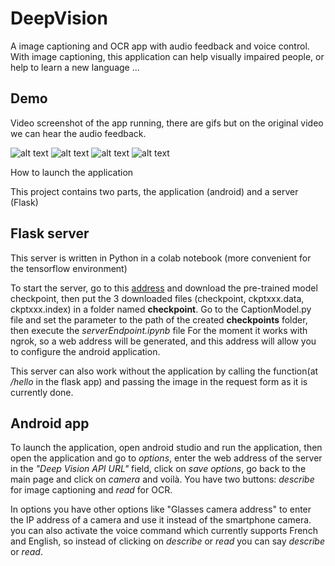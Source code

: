 # DeepVision
A image captioning and OCR app with audio feedback and voice control.
With image captioning, this application can help visually impaired people, or help to learn a new language ...





## Demo
Video screenshot of the app running, there are gifs but on the original video we can hear the audio feedback.
 
![alt text](https://github.com/Kossi-Francois/server/blob/main/demo_people_riding_bikes.gif?raw=true|width=100px)
![alt text](https://github.com/Kossi-Francois/server/blob/main/demo_sheep.gif?raw=true)
![alt text](https://github.com/Kossi-Francois/server/blob/main/demo_supermarket.gif?raw=true)
![alt text](https://github.com/Kossi-Francois/server/blob/main/demo_pizza.gif?raw=true)



How to launch the application

This project contains two parts, the application (android) and a server (Flask)


## Flask server
This server is written in Python in a colab notebook (more convenient for the tensorflow environment)

To start the server, go to this [address](https://drive.google.com/drive/folders/1iFL-oawdZFVt3K1xv_dzWim0nOT24KYy?usp=sharing) and download the pre-trained model checkpoint, then put the 3 downloaded files (checkpoint, ckptxxx.data, ckptxxx.index) in a folder named **checkpoint**.
Go to the CaptionModel.py file and set the parameter *<projectPath>* to the path of the created **checkpoints** folder, then execute the *serverEndpoint.ipynb* file
For the moment it works with ngrok, so a web address will be generated, and this address will allow you to configure the android application.
  
This server can also work without the application by calling the function(at */hello* in the flask app) and passing the image in the request form as it is currently done.

  



## Android app

To launch the application, open android studio and run the application, then open the application and go to *options*, enter the web address of the server in the *"Deep Vision API URL"* field, click on *save options*, go back to the main page and click on *camera* and voilà.
You have two buttons: *describe* for image captioning and *read* for OCR.
  
In options you have other options like "Glasses camera address" to enter the IP address of a camera and use it instead of the smartphone camera.
you can also activate the voice command which currently supports French and English, so instead of clicking on *describe* or *read* you can say *describe* or *read*.

